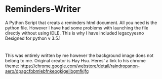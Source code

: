 # Reminders-Writer
A Python Script that creats a reminders html document.
All you need is the python file.
However I have had some problems with launching the file directly without using IDLE. This is why I have included legacyyesno
Designed for python v 3.5.1
#
This was entirely written by me however the background image does not belong to me. 
Original creator is Hay Hsu. Heres' a link to his chrome theme: https://chrome.google.com/webstore/detail/raindropsnon-aero/dpagcfbbmlebfnkeogkigellbgmfkjfg
